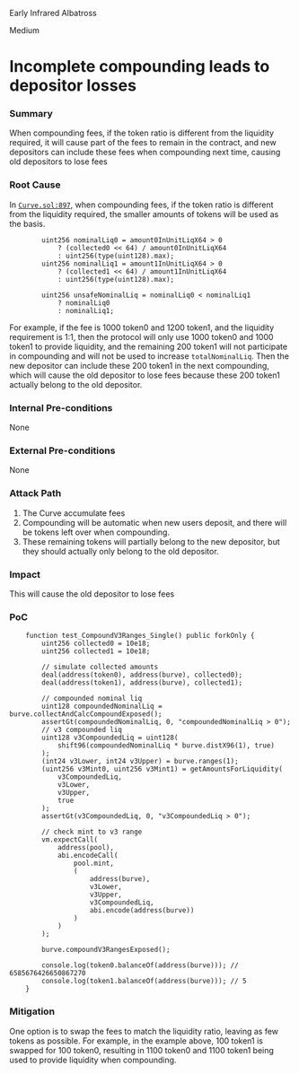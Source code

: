 Early Infrared Albatross

Medium

# Incomplete compounding leads to depositor losses

### Summary

When compounding fees, if the token ratio is different from the liquidity required, it will cause part of the fees to remain in the contract, and new depositors can include these fees when compounding next time, causing old depositors to lose fees

### Root Cause

In [`Curve.sol:897`](https://github.com/sherlock-audit/2025-04-burve-thereksfour//blob/5ade42e1baf8357f39e3ac6c001c290f39f9d31a/Burve/src/single/Burve.sol#L890-L899), when compounding fees, if the token ratio is different from the liquidity required, the smaller amounts of tokens will be used as the basis.
```solidity
        uint256 nominalLiq0 = amount0InUnitLiqX64 > 0
            ? (collected0 << 64) / amount0InUnitLiqX64
            : uint256(type(uint128).max);
        uint256 nominalLiq1 = amount1InUnitLiqX64 > 0
            ? (collected1 << 64) / amount1InUnitLiqX64
            : uint256(type(uint128).max);

        uint256 unsafeNominalLiq = nominalLiq0 < nominalLiq1
            ? nominalLiq0
            : nominalLiq1;
```
For example, if the fee is 1000 token0 and 1200 token1, and the liquidity requirement is 1:1, then the protocol will only use 1000 token0 and 1000 token1 to provide liquidity, and the remaining 200 token1 will not participate in compounding and will not be used to increase `totalNominalLiq`. Then the new depositor can include these 200 token1 in the next compounding, which will cause the old depositor to lose fees because these 200 token1 actually belong to the old depositor.

### Internal Pre-conditions

None

### External Pre-conditions

None

### Attack Path

1. The Curve accumulate fees
2. Compounding will be automatic when new users deposit, and there will be tokens left over when compounding.
3. These remaining tokens will partially belong to the new depositor, but they should actually only belong to the old depositor.

### Impact

This will cause the old depositor to lose fees

### PoC

```solidity
    function test_CompoundV3Ranges_Single() public forkOnly {
        uint256 collected0 = 10e18;
        uint256 collected1 = 10e18;

        // simulate collected amounts
        deal(address(token0), address(burve), collected0);
        deal(address(token1), address(burve), collected1);

        // compounded nominal liq
        uint128 compoundedNominalLiq = burve.collectAndCalcCompoundExposed();
        assertGt(compoundedNominalLiq, 0, "compoundedNominalLiq > 0");
        // v3 compounded liq
        uint128 v3CompoundedLiq = uint128(
            shift96(compoundedNominalLiq * burve.distX96(1), true)
        );
        (int24 v3Lower, int24 v3Upper) = burve.ranges(1);
        (uint256 v3Mint0, uint256 v3Mint1) = getAmountsForLiquidity(
            v3CompoundedLiq,
            v3Lower,
            v3Upper,
            true
        );
        assertGt(v3CompoundedLiq, 0, "v3CompoundedLiq > 0");

        // check mint to v3 range
        vm.expectCall(
            address(pool),
            abi.encodeCall(
                pool.mint,
                (
                    address(burve),
                    v3Lower,
                    v3Upper,
                    v3CompoundedLiq,
                    abi.encode(address(burve))
                )
            )
        );

        burve.compoundV3RangesExposed();

        console.log(token0.balanceOf(address(burve))); // 6585676426650867270
        console.log(token1.balanceOf(address(burve))); // 5
    }
```

### Mitigation

One option is to swap the fees to match the liquidity ratio, leaving as few tokens as possible.
For example, in the example above, 100 token1 is swapped for 100 token0, resulting in 1100 token0 and 1100 token1 being used to provide liquidity when compounding.
